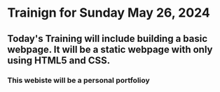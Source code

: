 # Trainign for Sunday May 26, 2024

## Today's Training will include building a basic webpage. It will be a static webpage with only using HTML5 and CSS.  


### This webiste will be a personal portfolioy

